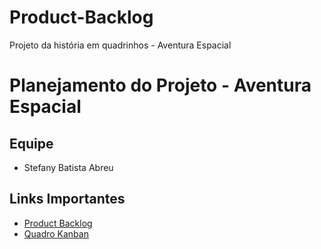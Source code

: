 # Product-Backlog
Projeto da história em quadrinhos - Aventura Espacial

# Planejamento do Projeto - Aventura Espacial

## Equipe

- Stefany Batista Abreu

## Links Importantes
- [Product Backlog]([https://link-do-google-sheets.com](https://docs.google.com/spreadsheets/d/19noYZFjglBjKJOTBhSbX0lGeadDoFMbErYcY8TKWbCE/edit?gid=0#gid=0))
- [Quadro Kanban]([https://github.com//StefanyAbreu/Projeto-Quadrinhos](https://github.com/StefanyAbreu/Projeto-Quadrinhos))

